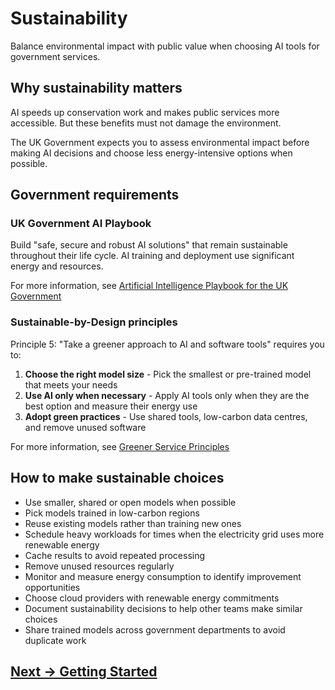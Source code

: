 # Sustainability

Balance environmental impact with public value when choosing AI tools for government services.

## Why sustainability matters

AI speeds up conservation work and makes public services more accessible. But these benefits must not damage the environment.

The UK Government expects you to assess environmental impact before making AI decisions and choose less energy-intensive options when possible.

## Government requirements

### UK Government AI Playbook

Build "safe, secure and robust AI solutions" that remain sustainable throughout their life cycle. AI training and deployment use significant energy and resources.

For more information, see [Artificial Intelligence Playbook for the UK Government](https://www.gov.uk/government/publications/ai-playbook-for-the-uk-government/artificial-intelligence-playbook-for-the-uk-government-html "https://www.gov.uk/government/publications/ai-playbook-for-the-uk-government/artificial-intelligence-playbook-for-the-uk-government-html")
### Sustainable-by-Design principles

Principle 5: "Take a greener approach to AI and software tools" requires you to:

1. **Choose the right model size** - Pick the smallest or pre-trained model that meets your needs
2. **Use AI only when necessary** - Apply AI tools only when they are the best option and measure their energy use
3. **Adopt green practices** - Use shared tools, low-carbon data centres, and remove unused software

For more information, see [Greener Service Principles](https://greenerservices.github.io/principles/5-take-a-greener-approach-to-AI-and-software-tools/#)

## How to make sustainable choices

- Use smaller, shared or open models when possible
- Pick models trained in low-carbon regions
- Reuse existing models rather than training new ones
- Schedule heavy workloads for times when the electricity grid uses more renewable energy
- Cache results to avoid repeated processing
- Remove unused resources regularly
- Monitor and measure energy consumption to identify improvement opportunities
- Choose cloud providers with renewable energy commitments
- Document sustainability decisions to help other teams make similar choices
- Share trained models across government departments to avoid duplicate work

## [Next -> Getting Started](../getting-started/README.md)